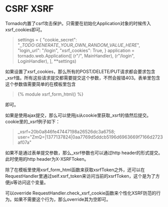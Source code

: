 # CSRF XSRF

Tornado内置了csrf攻击保护。只需要在初始化Application对象的时候传入xsrf_cookies即可。

>settings = {
>    "cookie_secret": "__TODO:_GENERATE_YOUR_OWN_RANDOM_VALUE_HERE__",
>    "login_url": "/login",
>    "xsrf_cookies": True,
>}
>application = tornado.web.Application([
>    (r"/", MainHandler),
>    (r"/login", LoginHandler),
>], **settings)

如果设置了xsrf_cookies，那么所有的POST/DELETE/PUT请求都会要求包含_xsrf值。所有这些请求提交都需要提交这个参数，不然会报错403。表单里包含这个参数值需要简单的在模板里包含

> {% module xsrf_form_html() %}

即可。

如果是使用ajax提交，那么可以使用js从cookie里获取_xsrf的值然后提交。cookie里的_xsrf例子如下：

> _xsrf=20b0a846fe47447198a26526dc3a6758; user="ZmQ=|1377137824|0aa7769d5ddcb5196d6963669f7166d2723af07a"

如果不是通过表单提交参数，那么_xsrf参数也可以通过http header的形式提交。此时使用的http header为X-XSRFToken。

除了在模板里使用xsrf_form_html函数来获取xsrfToken之外，还可以在RequestHandler里通过self.xsrf_token来访问当前的xsrfToken，这个是为了方便js等访问这个变量。

可以override RequestHandler.check_xsrf_cookie函数来个性化XSRF防范的行为。如果不需要这个行为，那么override其为空即可。


